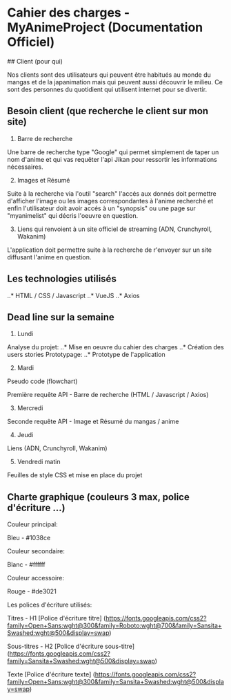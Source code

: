 # Cahier des charges - MyAnimeProject (Documentation Officiel)

## Client (pour qui)

Nos clients sont des utilisateurs qui peuvent être habitués au monde du mangas et de la japanimation mais qui peuvent aussi découvrir le milieu. Ce sont des personnes du quotidient qui utilisent internet pour se divertir.

## Besoin client (que recherche le client sur mon site)

1. Barre de recherche

Une barre de recherche type "Google" qui permet simplement de taper un nom d'anime et qui vas requêter l'api Jikan pour ressortir les informations nécessaires.

2. Images et Résumé 

Suite à la recherche via l'outil "search" l'accés aux donnés doit permettre d'afficher l'image ou les images correspondantes à l'anime recherché et enfin l'utilisateur doit avoir accés à un "synopsis" ou une page sur "myanimelist" qui décris l'oeuvre en question.

3. Liens qui renvoient à un site officiel de streaming (ADN, Crunchyroll, Wakanim)

L'application doit permettre suite à la recherche de r'envoyer sur un site diffusant l'anime en question.

## Les technologies utilisés

..* HTML / CSS / Javascript
..* VueJS
..* Axios

## Dead line sur la semaine 

1. Lundi

Analyse du projet: 
    ..* Mise en oeuvre du cahier des charges
    ..* Création des users stories
Prototypage:
    ..* Prototype de l'application

2. Mardi

Pseudo code (flowchart)

Première requête API - Barre de recherche (HTML / Javascript / Axios) 

3. Mercredi

Seconde requête API - Image et Résumé du mangas / anime

4. Jeudi

Liens (ADN, Crunchyroll, Wakanim)

5. Vendredi matin 

Feuilles de style CSS et mise en place du projet

## Charte graphique (couleurs 3 max, police d'écriture ...)

Couleur principal: 

Bleu - #1038ce

Couleur secondaire:

Blanc - #ffffff

Couleur accessoire:

Rouge - #de3021

Les polices d'écriture utilisés:

Titres - H1
[Police d'écriture titre] (https://fonts.googleapis.com/css2?family=Open+Sans:wght@300&family=Roboto:wght@700&family=Sansita+Swashed:wght@500&display=swap)

Sous-titres - H2
[Police d'écriture sous-titre] (https://fonts.googleapis.com/css2?family=Sansita+Swashed:wght@500&display=swap)

Texte 
[Police d'écriture texte] (https://fonts.googleapis.com/css2?family=Open+Sans:wght@300&family=Sansita+Swashed:wght@500&display=swap)